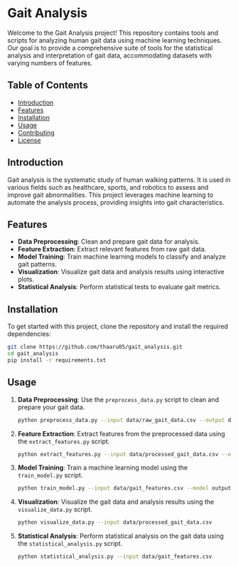 

# Gait Analysis

Welcome to the Gait Analysis project! This repository contains tools and scripts for analyzing human gait data using machine learning techniques. Our goal is to provide a comprehensive suite of tools for the statistical analysis and interpretation of gait data, accommodating datasets with varying numbers of features.

## Table of Contents

- [Introduction](#introduction)
- [Features](#features)
- [Installation](#installation)
- [Usage](#usage)
- [Contributing](#contributing)
- [License](#license)

## Introduction

Gait analysis is the systematic study of human walking patterns. It is used in various fields such as healthcare, sports, and robotics to assess and improve gait abnormalities. This project leverages machine learning to automate the analysis process, providing insights into gait characteristics.

## Features

- **Data Preprocessing**: Clean and prepare gait data for analysis.
- **Feature Extraction**: Extract relevant features from raw gait data.
- **Model Training**: Train machine learning models to classify and analyze gait patterns.
- **Visualization**: Visualize gait data and analysis results using interactive plots.
- **Statistical Analysis**: Perform statistical tests to evaluate gait metrics.

## Installation

To get started with this project, clone the repository and install the required dependencies:

```bash
git clone https://github.com/thaaru05/gait_analysis.git
cd gait_analysis
pip install -r requirements.txt
```

## Usage

1. **Data Preprocessing**: Use the `preprocess_data.py` script to clean and prepare your gait data.
   
   ```bash
   python preprocess_data.py --input data/raw_gait_data.csv --output data/processed_gait_data.csv
   ```

2. **Feature Extraction**: Extract features from the preprocessed data using the `extract_features.py` script.
   
   ```bash
   python extract_features.py --input data/processed_gait_data.csv --output data/gait_features.csv
   ```

3. **Model Training**: Train a machine learning model using the `train_model.py` script.
   
   ```bash
   python train_model.py --input data/gait_features.csv --model output/gait_model.pkl
   ```

4. **Visualization**: Visualize the gait data and analysis results using the `visualize_data.py` script.
   
   ```bash
   python visualize_data.py --input data/processed_gait_data.csv
   ```

5. **Statistical Analysis**: Perform statistical analysis on the gait data using the `statistical_analysis.py` script.
   
   ```bash
   python statistical_analysis.py --input data/gait_features.csv
   ```



